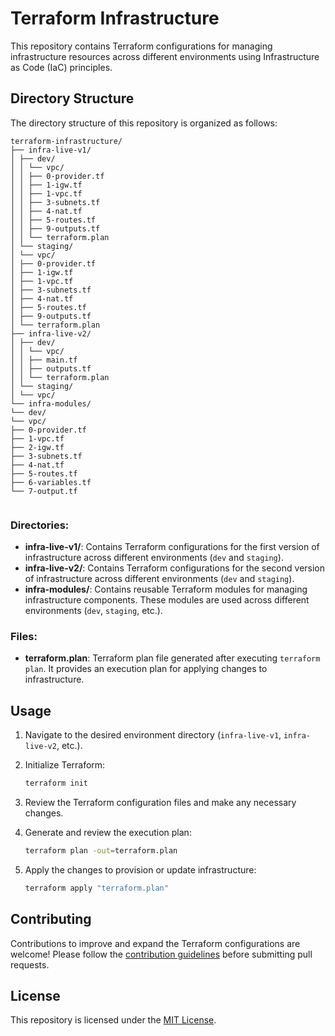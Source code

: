 # Terraform Infrastructure

This repository contains Terraform configurations for managing infrastructure resources across different environments using Infrastructure as Code (IaC) principles.

## Directory Structure

The directory structure of this repository is organized as follows:

```
terraform-infrastructure/
├── infra-live-v1/
│ ├── dev/
│ │ └── vpc/
│ │ ├── 0-provider.tf
│ │ ├── 1-igw.tf
│ │ ├── 1-vpc.tf
│ │ ├── 3-subnets.tf
│ │ ├── 4-nat.tf
│ │ ├── 5-routes.tf
│ │ ├── 9-outputs.tf
│ │ └── terraform.plan
│ └── staging/
│ └── vpc/
│ ├── 0-provider.tf
│ ├── 1-igw.tf
│ ├── 1-vpc.tf
│ ├── 3-subnets.tf
│ ├── 4-nat.tf
│ ├── 5-routes.tf
│ ├── 9-outputs.tf
│ └── terraform.plan
├── infra-live-v2/
│ ├── dev/
│ │ └── vpc/
│ │ ├── main.tf
│ │ ├── outputs.tf
│ │ └── terraform.plan
│ └── staging/
│ └── vpc/
└── infra-modules/
└── dev/
└── vpc/
├── 0-provider.tf
├── 1-vpc.tf
├── 2-igw.tf
├── 3-subnets.tf
├── 4-nat.tf
├── 5-routes.tf
├── 6-variables.tf
└── 7-output.tf


```

### Directories:

- **infra-live-v1/**: Contains Terraform configurations for the first version of infrastructure across different environments (`dev` and `staging`).
- **infra-live-v2/**: Contains Terraform configurations for the second version of infrastructure across different environments (`dev` and `staging`).
- **infra-modules/**: Contains reusable Terraform modules for managing infrastructure components. These modules are used across different environments (`dev`, `staging`, etc.).

### Files:

- **terraform.plan**: Terraform plan file generated after executing `terraform plan`. It provides an execution plan for applying changes to infrastructure.

## Usage

1. Navigate to the desired environment directory (`infra-live-v1`, `infra-live-v2`, etc.).
2. Initialize Terraform:

    ```bash
    terraform init
    ```

3. Review the Terraform configuration files and make any necessary changes.
4. Generate and review the execution plan:

    ```bash
    terraform plan -out=terraform.plan
    ```

5. Apply the changes to provision or update infrastructure:

    ```bash
    terraform apply "terraform.plan"
    ```

## Contributing

Contributions to improve and expand the Terraform configurations are welcome! Please follow the [contribution guidelines](CONTRIBUTING.md) before submitting pull requests.

## License

This repository is licensed under the [MIT License](LICENSE).
